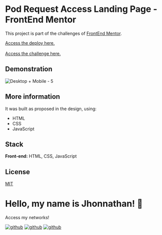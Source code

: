 # Pod Request Access Landing Page - FrontEnd Mentor

This project is part of the challenges of [FrontEnd Mentor](https://www.frontendmentor.io/).

[Access the deploy here.](https://podrequest-frontendmentor.vercel.app/)
<br>
<br>
[Access the challenge here.](https://www.frontendmentor.io/challenges/pod-request-access-landing-page-eyTmdkLSG)

## Demonstration
![Desktop + Mobile - 5](https://github.com/jhonnathandc/podrequest-frontendmentor/assets/82620787/94c7e660-3723-4eae-acc7-0d5a0d8ece6e)


## More information

It was built as proposed in the design, using:

- HTML
- CSS
- JavaScript

## Stack

**Front-end:** HTML, CSS, JavaScript

## License

[MIT](https://choosealicense.com/licenses/mit/)

# Hello, my name is Jhonnathan! 👋

<p>Access my networks!</p>

[![github](https://img.shields.io/badge/-github-%23333?style=for-the-badge&logo=github&logoColor=white)](https://github.com/jhonnathandc)
[![github](https://img.shields.io/badge/-LinkedIn-%230077B5?style=for-the-badge&logo=linkedin&logoColor=white)]("https://www.linkedin.com/in/jhonnathan-cora-6427661b0/)
[![github](https://img.shields.io/badge/-instagram-%23E4405F?style=for-the-badge&logo=instagram&logoColor=white)](https://www.instagram.com/jhonnathandc/)

